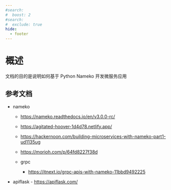 ```yaml
---
#search:
#  boost: 2 
#search:
#  exclude: true
hide:
  - footer
---
```


# 概述


文档的目的是说明如何基于 Python Nameko 开发微服务应用


## 参考文档

- nameko
  
    - https://nameko.readthedocs.io/en/v3.0.0-rc/
    - https://agitated-hoover-1d4d78.netlify.app/
    - https://hackernoon.com/building-microservices-with-nameko-part1-ud1135ug
    - https://morioh.com/p/64fd8227f38d
    - grpc

        - https://itnext.io/grpc-apis-with-nameko-11bbd9492225

- apiflask
    	- https://apiflask.com/
